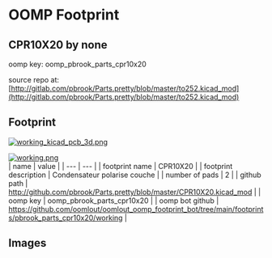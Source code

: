 # OOMP Footprint  
## CPR10X20  by none  
  
oomp key: oomp_pbrook_parts_cpr10x20  
  
source repo at: [http://gitlab.com/pbrook/Parts.pretty/blob/master/to252.kicad_mod](http://gitlab.com/pbrook/Parts.pretty/blob/master/to252.kicad_mod)  
## Footprint  
  
[![working_kicad_pcb_3d.png](working_kicad_pcb_3d_600.png)](working_kicad_pcb_3d.png)  
  
[![working.png](working_600.png)](working.png)  
| name | value | 
| --- | --- | 
| footprint name | CPR10X20 | 
| footprint description | Condensateur polarise couche | 
| number of pads | 2 | 
| github path | http://github.com/pbrook/Parts.pretty/blob/master/CPR10X20.kicad_mod | 
| oomp key | oomp_pbrook_parts_cpr10x20 | 
| oomp bot github | https://github.com/oomlout/oomlout_oomp_footprint_bot/tree/main/footprints/pbrook_parts_cpr10x20/working | 
## Images  
